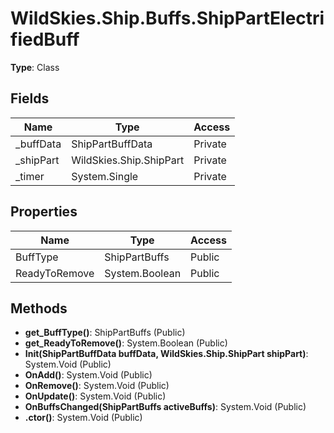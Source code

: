 ﻿# WildSkies.Ship.Buffs.ShipPartElectrifiedBuff

**Type**: Class

## Fields

| Name | Type | Access |
|------|------|--------|
| _buffData | ShipPartBuffData | Private |
| _shipPart | WildSkies.Ship.ShipPart | Private |
| _timer | System.Single | Private |

## Properties

| Name | Type | Access |
|------|------|--------|
| BuffType | ShipPartBuffs | Public |
| ReadyToRemove | System.Boolean | Public |

## Methods

- **get_BuffType()**: ShipPartBuffs (Public)
- **get_ReadyToRemove()**: System.Boolean (Public)
- **Init(ShipPartBuffData buffData, WildSkies.Ship.ShipPart shipPart)**: System.Void (Public)
- **OnAdd()**: System.Void (Public)
- **OnRemove()**: System.Void (Public)
- **OnUpdate()**: System.Void (Public)
- **OnBuffsChanged(ShipPartBuffs activeBuffs)**: System.Void (Public)
- **.ctor()**: System.Void (Public)

